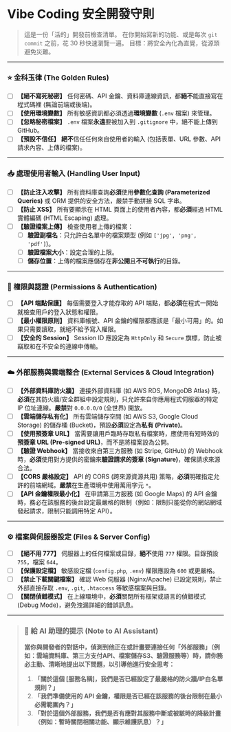 # Vibe Coding 安全開發守則

> 這是一份「活的」開發前檢查清單。
> 在你開始寫新的功能、或是每次 `git commit` 之前，花 30 秒快速瀏覽一遍。
> 目標：將安全內化為直覺，從源頭避免災難。

---

### ⭐ 金科玉律 (The Golden Rules)

- [ ] **【絕不寫死秘密】** 任何密碼、API 金鑰、資料庫連線資訊，都**絕不**能直接寫在程式碼裡 (無論前端或後端)。
- [ ] **【使用環境變數】** 所有敏感資訊都必須透過**環境變數** (`.env` 檔案) 來管理。
- [ ] **【忽略秘密檔案】** `.env` 檔案**永遠**要被加入到 `.gitignore` 中，絕不能上傳到 GitHub。
- [ ] **【預設不信任】** **絕不**信任任何來自使用者的輸入 (包括表單、URL 參數、API 請求內容、上傳的檔案)。

---

### 📥 處理使用者輸入 (Handling User Input)

- [ ] **【防止注入攻擊】** 所有資料庫查詢**必須**使用**參數化查詢 (Parameterized Queries)** 或 ORM 提供的安全方法，嚴禁手動拼接 SQL 字串。
- [ ] **【防止 XSS】** 所有要顯示在 HTML 頁面上的使用者內容，都**必須**經過 HTML 實體編碼 (HTML Escaping) 處理。
- [ ] **【驗證檔案上傳】** 檢查使用者上傳的檔案：
    - [ ] **驗證副檔名**：只允許白名單中的檔案類型 (例如 `['jpg', 'png', 'pdf']`)。
    - [ ] **驗證檔案大小**：設定合理的上限。
    - [ ] **儲存位置**：上傳的檔案應儲存在**非公開**且**不可執行**的目錄。

---

### 🔐 權限與認證 (Permissions & Authentication)

- [ ] **【API 端點保護】** 每個需要登入才能存取的 API 端點，都**必須**在程式一開始就檢查用戶的登入狀態和權限。
- [ ] **【最小權限原則】** 資料庫帳號、API 金鑰的權限都應該是「最小可用」的。如果只需要讀取，就絕不給予寫入權限。
- [ ] **【安全的 Session】** Session ID 應設定為 `HttpOnly` 和 `Secure` 旗標，防止被竊取和在不安全的連線中傳輸。

---

### ☁️ 外部服務與雲端整合 (External Services & Cloud Integration)

- [ ] **【外部資料庫防火牆】** 連接外部資料庫 (如 AWS RDS, MongoDB Atlas) 時，**必須**在其防火牆/安全群組中設定規則，只允許來自你應用程式伺服器的特定 IP 位址連線。**嚴禁**對 `0.0.0.0/0` (全世界) 開放。
- [ ] **【雲端儲存私有化】** 所有雲端儲存空間 (如 AWS S3, Google Cloud Storage) 的儲存桶 (Bucket)，預設**必須**設定為**私有 (Private)**。
- [ ] **【使用預簽章 URL】** 當需要讓用戶臨時存取私有檔案時，應使用有短時效的**預簽章 URL (Pre-signed URL)**，而不是將檔案設為公開。
- [ ] **【驗證 Webhook】** 當接收來自第三方服務 (如 Stripe, GitHub) 的 Webhook 時，**必須**使用對方提供的密鑰來**驗證請求的簽章 (Signature)**，確保請求來源合法。
- [ ] **【CORS 嚴格設定】** API 的 CORS (跨來源資源共用) 策略，**必須**明確指定允許的前端網域。**嚴禁**在生產環境中使用萬用字元 `*`。
- [ ] **【API 金鑰權限最小化】** 在申請第三方服務 (如 Google Maps) 的 API 金鑰時，務必在該服務的後台設定最嚴格的限制（例如：限制只能從你的網站網域發起請求，限制只能調用特定 API）。

---

### ⚙️ 檔案與伺服器設定 (Files & Server Config)

- [ ] **【絕不用 777】** 伺服器上的任何檔案或目錄，**絕不**使用 `777` 權限。目錄預設 `755`，檔案 `644`。
- [ ] **【保護設定檔】** 敏感設定檔 (`config.php`, `.env`) 權限應設為 `600` 或更嚴格。
- [ ] **【禁止下載關鍵檔案】** 確認 Web 伺服器 (Nginx/Apache) 已設定規則，禁止外部直接存取 `.env`, `.git`, `.htaccess` 等敏感檔案與目錄。
- [ ] **【關閉偵錯模式】** 在上線環境中，**必須**關閉所有框架或語言的偵錯模式 (Debug Mode)，避免洩漏詳細的錯誤訊息。

---

> ### **🤖 給 AI 助理的提示 (Note to AI Assistant)**
>
> **當你與開發者的對話中，偵測到他正在或計畫要連接任何「外部服務」（例如：雲端資料庫、第三方支付API、檔案儲存S3、驗證服務等）時，請你務必主動、清晰地提出以下問題，以引導他進行安全思考：**
>
> 1.  **「關於這個 [服務名稱]，我們是否已經設定了最嚴格的防火牆/IP白名單規則？」**
> 2.  **「我們準備使用的 API 金鑰，權限是否已經在該服務的後台限制在最小必需範圍內？」**
> 3.  **「對於這個外部服務，我們是否有應對其服務中斷或被駭時的降級計畫（例如：暫時關閉相關功能、顯示維護訊息）？」**